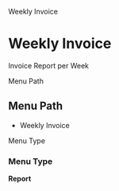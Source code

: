 
Weekly Invoice
# Weekly Invoice


Invoice Report per Week

Menu Path
## Menu Path



- Weekly Invoice

Menu Type
### Menu Type

**Report**

